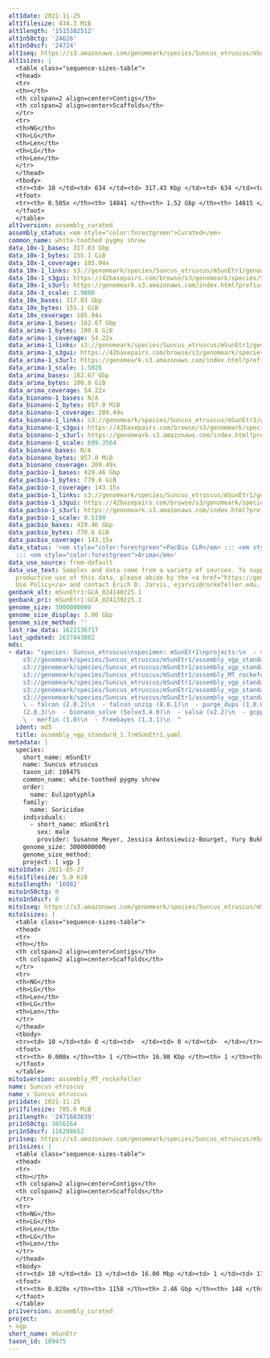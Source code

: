 ```yaml
---
alt1date: 2021-11-25
alt1filesize: 434.3 MiB
alt1length: '1515382512'
alt1n50ctg: '24626'
alt1n50scf: '24724'
alt1seq: https://s3.amazonaws.com/genomeark/species/Suncus_etruscus/mSunEtr1/assembly_curated/mSunEtr1.alt.cur.20211125.fasta.gz
alt1sizes: |
  <table class="sequence-sizes-table">
  <thead>
  <tr>
  <th></th>
  <th colspan=2 align=center>Contigs</th>
  <th colspan=2 align=center>Scaffolds</th>
  </tr>
  <tr>
  <th>NG</th>
  <th>LG</th>
  <th>Len</th>
  <th>LG</th>
  <th>Len</th>
  </tr>
  </thead>
  <tbody>
  <tr><td> 10 </td><td> 634 </td><td> 317.43 Kbp </td><td> 634 </td><td> 317.43 Kbp </td></tr><tr><td> 20 </td><td> 1922 </td><td> 181.66 Kbp </td><td> 1921 </td><td> 181.98 Kbp </td></tr><tr><td> 30 </td><td> 4046 </td><td> 112.35 Kbp </td><td> 4041 </td><td> 112.70 Kbp </td></tr><tr><td> 40 </td><td> 7488 </td><td> 67.97 Kbp </td><td> 7476 </td><td> 68.11 Kbp </td></tr><tr style="background-color:#cccccc;"><td> 50 </td><td> 14023 </td><td> 24.63 Kbp </td><td> 14000 </td><td> 24.72 Kbp </td></tr><tr><td> 60 </td><td> 0 </td><td>  </td><td> 0 </td><td>  </td></tr><tr><td> 70 </td><td> 0 </td><td>  </td><td> 0 </td><td>  </td></tr><tr><td> 80 </td><td> 0 </td><td>  </td><td> 0 </td><td>  </td></tr><tr><td> 90 </td><td> 0 </td><td>  </td><td> 0 </td><td>  </td></tr><tr><td> 100 </td><td> 0 </td><td>  </td><td> 0 </td><td>  </td></tr></tbody>
  <tfoot>
  <tr><th> 0.505x </th><th> 14841 </th><th> 1.52 Gbp </th><th> 14815 </th><th> 1.52 Gbp </th></tr>
  </tfoot>
  </table>
alt1version: assembly_curated
assembly_status: <em style="color:forestgreen">Curated</em>
common_name: white-toothed pygmy shrew
data_10x-1_bases: 317.83 Gbp
data_10x-1_bytes: 155.1 GiB
data_10x-1_coverage: 105.94x
data_10x-1_links: s3://genomeark/species/Suncus_etruscus/mSunEtr1/genomic_data/10x/<br>
data_10x-1_s3gui: https://42basepairs.com/browse/s3/genomeark/species/Suncus_etruscus/mSunEtr1/genomic_data/10x/
data_10x-1_s3url: https://genomeark.s3.amazonaws.com/index.html?prefix=species/Suncus_etruscus/mSunEtr1/genomic_data/10x/
data_10x-1_scale: 1.9086
data_10x_bases: 317.83 Gbp
data_10x_bytes: 155.1 GiB
data_10x_coverage: 105.94x
data_arima-1_bases: 162.67 Gbp
data_arima-1_bytes: 100.8 GiB
data_arima-1_coverage: 54.22x
data_arima-1_links: s3://genomeark/species/Suncus_etruscus/mSunEtr1/genomic_data/arima/<br>
data_arima-1_s3gui: https://42basepairs.com/browse/s3/genomeark/species/Suncus_etruscus/mSunEtr1/genomic_data/arima/
data_arima-1_s3url: https://genomeark.s3.amazonaws.com/index.html?prefix=species/Suncus_etruscus/mSunEtr1/genomic_data/arima/
data_arima-1_scale: 1.5026
data_arima_bases: 162.67 Gbp
data_arima_bytes: 100.8 GiB
data_arima_coverage: 54.22x
data_bionano-1_bases: N/A
data_bionano-1_bytes: 857.0 MiB
data_bionano-1_coverage: 209.49x
data_bionano-1_links: s3://genomeark/species/Suncus_etruscus/mSunEtr1/genomic_data/bionano/<br>
data_bionano-1_s3gui: https://42basepairs.com/browse/s3/genomeark/species/Suncus_etruscus/mSunEtr1/genomic_data/bionano/
data_bionano-1_s3url: https://genomeark.s3.amazonaws.com/index.html?prefix=species/Suncus_etruscus/mSunEtr1/genomic_data/bionano/
data_bionano-1_scale: 699.3564
data_bionano_bases: N/A
data_bionano_bytes: 857.0 MiB
data_bionano_coverage: 209.49x
data_pacbio-1_bases: 429.46 Gbp
data_pacbio-1_bytes: 770.6 GiB
data_pacbio-1_coverage: 143.15x
data_pacbio-1_links: s3://genomeark/species/Suncus_etruscus/mSunEtr1/genomic_data/pacbio/<br>
data_pacbio-1_s3gui: https://42basepairs.com/browse/s3/genomeark/species/Suncus_etruscus/mSunEtr1/genomic_data/pacbio/
data_pacbio-1_s3url: https://genomeark.s3.amazonaws.com/index.html?prefix=species/Suncus_etruscus/mSunEtr1/genomic_data/pacbio/
data_pacbio-1_scale: 0.5190
data_pacbio_bases: 429.46 Gbp
data_pacbio_bytes: 770.6 GiB
data_pacbio_coverage: 143.15x
data_status: '<em style="color:forestgreen">PacBio CLR</em> ::: <em style="color:forestgreen">10x</em>
  ::: <em style="color:forestgreen">Arima</em>'
data_use_source: from-default
data_use_text: Samples and data come from a variety of sources. To support fair and
  productive use of this data, please abide by the <a href="https://genome10k.soe.ucsc.edu/data-use-policies/">Data
  Use Policy</a> and contact Erich D. Jarvis, ejarvis@rockefeller.edu, with any questions.
genbank_alt: mSunEtr1:GCA_024140225.1
genbank_pri: mSunEtr1:GCA_024139225.1
genome_size: 3000000000
genome_size_display: 3.00 Gbp
genome_size_method: ''
last_raw_data: 1622136717
last_updated: 1637843882
mds:
- data: "species: Suncus_etruscus\nspecimen: mSunEtr1\nprojects:\n  - vgp\nprimary:
    s3://genomeark/species/Suncus_etruscus/mSunEtr1/assembly_vgp_standard_1.7/mSunEtr1.pri.asm.20210809.fasta.gz\nhaplotigs:
    s3://genomeark/species/Suncus_etruscus/mSunEtr1/assembly_vgp_standard_1.7/mSunEtr1.alt.asm.20210809.fasta.gz\nmito:
    s3://genomeark/species/Suncus_etruscus/mSunEtr1/assembly_MT_rockefeller/mSunEtr1.MT.20210527.fasta.gz\nhic_bam:
    s3://genomeark/species/Suncus_etruscus/mSunEtr1/assembly_vgp_standard_1.7/evaluation/pretext/mSunEtr1.pri.asm.20210809.fasta.gz.bam\npretext:
    s3://genomeark/species/Suncus_etruscus/mSunEtr1/assembly_vgp_standard_1.7/evaluation/pretext/mSunEtr1.pri.asm.20210809.fasta.gz.pretext\nkmer_spectra_img:
    s3://genomeark/species/Suncus_etruscus/mSunEtr1/assembly_vgp_standard_1.7/evaluation/merqury/\npipeline:\n
    \ - falcon (2.0.2)\n  - falcon_unzip (8.0.1)\n  - purge_dups (1.0.0)\n  - scaff10x
    (2.0.3)\n  - bionano_solve (Solve3.4.0)\n  - salsa (v2.2)\n  - gcpp (2.0.2)\n
    \ - merfin (1.0)\n  - freebayes (1.3.1)\n  "
  ident: md5
  title: assembly_vgp_standard_1.7/mSunEtr1.yaml
metadata: |
  species:
    short_name: mSunEtr
    name: Suncus etruscus
    taxon_id: 109475
    common_name: white-toothed pygmy shrew
    order:
      name: Eulipotyphla
    family:
      name: Soricidae
    individuals:
      - short_name: mSunEtr1
        sex: male
        provider: Susanne Meyer, Jessica Antosiewicz-Bourget, Yury Bukhman
    genome_size: 3000000000
    genome_size_method:
    project: [ vgp ]
mito1date: 2021-05-27
mito1filesize: 5.0 KiB
mito1length: '16982'
mito1n50ctg: 0
mito1n50scf: 0
mito1seq: https://s3.amazonaws.com/genomeark/species/Suncus_etruscus/mSunEtr1/assembly_MT_rockefeller/mSunEtr1.MT.20210527.fasta.gz
mito1sizes: |
  <table class="sequence-sizes-table">
  <thead>
  <tr>
  <th></th>
  <th colspan=2 align=center>Contigs</th>
  <th colspan=2 align=center>Scaffolds</th>
  </tr>
  <tr>
  <th>NG</th>
  <th>LG</th>
  <th>Len</th>
  <th>LG</th>
  <th>Len</th>
  </tr>
  </thead>
  <tbody>
  <tr><td> 10 </td><td> 0 </td><td>  </td><td> 0 </td><td>  </td></tr><tr><td> 20 </td><td> 0 </td><td>  </td><td> 0 </td><td>  </td></tr><tr><td> 30 </td><td> 0 </td><td>  </td><td> 0 </td><td>  </td></tr><tr><td> 40 </td><td> 0 </td><td>  </td><td> 0 </td><td>  </td></tr><tr style="background-color:#cccccc;"><td> 50 </td><td> 0 </td><td style="background-color:#ff8888;">  </td><td> 0 </td><td style="background-color:#ff8888;">  </td></tr><tr><td> 60 </td><td> 0 </td><td>  </td><td> 0 </td><td>  </td></tr><tr><td> 70 </td><td> 0 </td><td>  </td><td> 0 </td><td>  </td></tr><tr><td> 80 </td><td> 0 </td><td>  </td><td> 0 </td><td>  </td></tr><tr><td> 90 </td><td> 0 </td><td>  </td><td> 0 </td><td>  </td></tr><tr><td> 100 </td><td> 0 </td><td>  </td><td> 0 </td><td>  </td></tr></tbody>
  <tfoot>
  <tr><th> 0.000x </th><th> 1 </th><th> 16.98 Kbp </th><th> 1 </th><th> 16.98 Kbp </th></tr>
  </tfoot>
  </table>
mito1version: assembly_MT_rockefeller
name: Suncus etruscus
name_: Suncus_etruscus
pri1date: 2021-11-25
pri1filesize: 705.6 MiB
pri1length: '2471683639'
pri1n50ctg: 3856164
pri1n50scf: 116298652
pri1seq: https://s3.amazonaws.com/genomeark/species/Suncus_etruscus/mSunEtr1/assembly_curated/mSunEtr1.pri.cur.20211125.fasta.gz
pri1sizes: |
  <table class="sequence-sizes-table">
  <thead>
  <tr>
  <th></th>
  <th colspan=2 align=center>Contigs</th>
  <th colspan=2 align=center>Scaffolds</th>
  </tr>
  <tr>
  <th>NG</th>
  <th>LG</th>
  <th>Len</th>
  <th>LG</th>
  <th>Len</th>
  </tr>
  </thead>
  <tbody>
  <tr><td> 10 </td><td> 13 </td><td> 16.00 Mbp </td><td> 1 </td><td> 171.22 Mbp </td></tr><tr><td> 20 </td><td> 38 </td><td> 9.94 Mbp </td><td> 3 </td><td> 168.49 Mbp </td></tr><tr><td> 30 </td><td> 76 </td><td> 6.71 Mbp </td><td> 5 </td><td> 137.51 Mbp </td></tr><tr><td> 40 </td><td> 127 </td><td> 5.22 Mbp </td><td> 7 </td><td> 131.95 Mbp </td></tr><tr style="background-color:#cccccc;"><td> 50 </td><td> 193 </td><td style="background-color:#88ff88;"> 3.86 Mbp </td><td> 9 </td><td style="background-color:#88ff88;"> 116.30 Mbp </td></tr><tr><td> 60 </td><td> 285 </td><td> 2.78 Mbp </td><td> 12 </td><td> 104.75 Mbp </td></tr><tr><td> 70 </td><td> 420 </td><td> 1.79 Mbp </td><td> 15 </td><td> 93.47 Mbp </td></tr><tr><td> 80 </td><td> 705 </td><td> 484.96 Kbp </td><td> 19 </td><td> 44.86 Mbp </td></tr><tr><td> 90 </td><td> 0 </td><td>  </td><td> 0 </td><td>  </td></tr><tr><td> 100 </td><td> 0 </td><td>  </td><td> 0 </td><td>  </td></tr></tbody>
  <tfoot>
  <tr><th> 0.820x </th><th> 1158 </th><th> 2.46 Gbp </th><th> 148 </th><th> 2.47 Gbp </th></tr>
  </tfoot>
  </table>
pri1version: assembly_curated
project:
- vgp
short_name: mSunEtr
taxon_id: 109475
---
```

